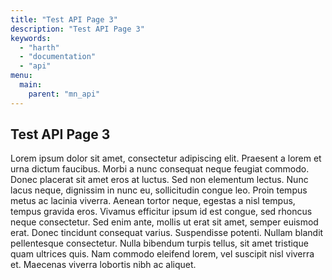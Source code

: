 ```yaml
---
title: "Test API Page 3"
description: "Test API Page 3"
keywords:
  - "harth"
  - "documentation"
  - "api"
menu:
  main:
    parent: "mn_api"
---
```


## Test API Page 3

Lorem ipsum dolor sit amet, consectetur adipiscing elit. Praesent a lorem et urna dictum faucibus. Morbi a nunc consequat neque feugiat commodo. Donec placerat sit amet eros at luctus. Sed non elementum lectus. Nunc lacus neque, dignissim in nunc eu, sollicitudin congue leo. Proin tempus metus ac lacinia viverra. Aenean tortor neque, egestas a nisl tempus, tempus gravida eros. Vivamus efficitur ipsum id est congue, sed rhoncus neque consectetur. Sed enim ante, mollis ut erat sit amet, semper euismod erat. Donec tincidunt consequat varius. Suspendisse potenti. Nullam blandit pellentesque consectetur. Nulla bibendum turpis tellus, sit amet tristique quam ultrices quis. Nam commodo eleifend lorem, vel suscipit nisl viverra et. Maecenas viverra lobortis nibh ac aliquet.
